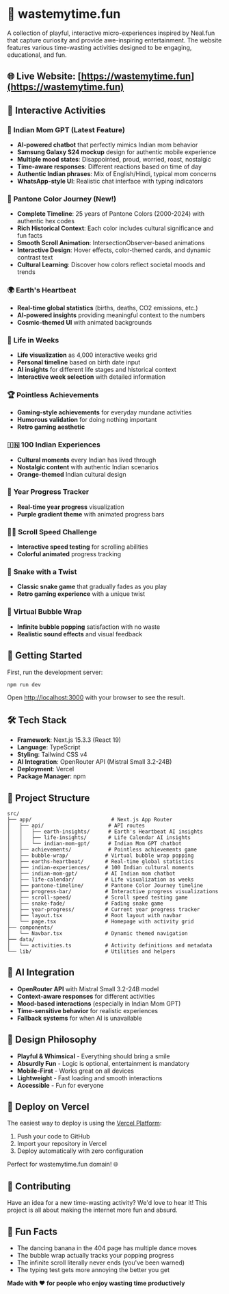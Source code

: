 # 🎪 wastemytime.fun

A collection of playful, interactive micro-experiences inspired by Neal.fun that capture curiosity and provide awe-inspiring entertainment. The website features various time-wasting activities designed to be engaging, educational, and fun.

## 🌐 Live Website: [https://wastemytime.fun](https://wastemytime.fun)

## 🎯 Interactive Activities

### 🤖 **Indian Mom GPT** (Latest Feature)
- **AI-powered chatbot** that perfectly mimics Indian mom behavior
- **Samsung Galaxy S24 mockup** design for authentic mobile experience
- **Multiple mood states**: Disappointed, proud, worried, roast, nostalgic
- **Time-aware responses**: Different reactions based on time of day
- **Authentic Indian phrases**: Mix of English/Hindi, typical mom concerns
- **WhatsApp-style UI**: Realistic chat interface with typing indicators

### 🎨 **Pantone Color Journey** (New!)
- **Complete Timeline**: 25 years of Pantone Colors (2000-2024) with authentic hex codes
- **Rich Historical Context**: Each color includes cultural significance and fun facts
- **Smooth Scroll Animation**: IntersectionObserver-based animations
- **Interactive Design**: Hover effects, color-themed cards, and dynamic contrast text
- **Cultural Learning**: Discover how colors reflect societal moods and trends

### 🌍 **Earth's Heartbeat**
- **Real-time global statistics** (births, deaths, CO2 emissions, etc.)
- **AI-powered insights** providing meaningful context to the numbers
- **Cosmic-themed UI** with animated backgrounds

### 📅 **Life in Weeks**
- **Life visualization** as 4,000 interactive weeks grid
- **Personal timeline** based on birth date input
- **AI insights** for different life stages and historical context
- **Interactive week selection** with detailed information

### 🏆 **Pointless Achievements**
- **Gaming-style achievements** for everyday mundane activities
- **Humorous validation** for doing nothing important
- **Retro gaming aesthetic**

### 🇮🇳 **100 Indian Experiences**
- **Cultural moments** every Indian has lived through
- **Nostalgic content** with authentic Indian scenarios
- **Orange-themed** Indian cultural design

### 📅 **Year Progress Tracker**
- **Real-time year progress** visualization
- **Purple gradient theme** with animated progress bars

### 🏃‍♂️ **Scroll Speed Challenge**
- **Interactive speed testing** for scrolling abilities
- **Colorful animated** progress tracking

### 🐍 **Snake with a Twist**
- **Classic snake game** that gradually fades as you play
- **Retro gaming experience** with a unique twist

### 🫧 **Virtual Bubble Wrap**
- **Infinite bubble popping** satisfaction with no waste
- **Realistic sound effects** and visual feedback

## 🚀 Getting Started

First, run the development server:

```bash
npm run dev
```

Open [http://localhost:3000](http://localhost:3000) with your browser to see the result.

## 🛠️ Tech Stack

- **Framework**: Next.js 15.3.3 (React 19)
- **Language**: TypeScript
- **Styling**: Tailwind CSS v4
- **AI Integration**: OpenRouter API (Mistral Small 3.2-24B)
- **Deployment**: Vercel
- **Package Manager**: npm

## 📁 Project Structure

```
src/
├── app/                          # Next.js App Router
│   ├── api/                     # API routes
│   │   ├── earth-insights/      # Earth's Heartbeat AI insights
│   │   ├── life-insights/       # Life Calendar AI insights
│   │   └── indian-mom-gpt/      # Indian Mom GPT chatbot
│   ├── achievements/            # Pointless achievements game
│   ├── bubble-wrap/            # Virtual bubble wrap popping
│   ├── earths-heartbeat/       # Real-time global statistics
│   ├── indian-experiences/     # 100 Indian cultural moments
│   ├── indian-mom-gpt/         # AI Indian mom chatbot
│   ├── life-calendar/          # Life visualization as weeks
│   ├── pantone-timeline/       # Pantone Color Journey timeline
│   ├── progress-bar/           # Interactive progress visualizations
│   ├── scroll-speed/           # Scroll speed testing game
│   ├── snake-fade/             # Fading snake game
│   ├── year-progress/          # Current year progress tracker
│   ├── layout.tsx              # Root layout with navbar
│   └── page.tsx                # Homepage with activity grid
├── components/
│   └── Navbar.tsx              # Dynamic themed navigation
├── data/
│   └── activities.ts           # Activity definitions and metadata
└── lib/                        # Utilities and helpers
```

## 🤖 AI Integration

- **OpenRouter API** with Mistral Small 3.2-24B model
- **Context-aware responses** for different activities
- **Mood-based interactions** (especially in Indian Mom GPT)
- **Time-sensitive behavior** for realistic experiences
- **Fallback systems** for when AI is unavailable

## 🎨 Design Philosophy

- **Playful & Whimsical** - Everything should bring a smile
- **Absurdly Fun** - Logic is optional, entertainment is mandatory
- **Mobile-First** - Works great on all devices
- **Lightweight** - Fast loading and smooth interactions
- **Accessible** - Fun for everyone

## 🚀 Deploy on Vercel

The easiest way to deploy is using the [Vercel Platform](https://vercel.com/new):

1. Push your code to GitHub
2. Import your repository in Vercel
3. Deploy automatically with zero configuration

Perfect for wastemytime.fun domain! 🌐

## 🎪 Contributing

Have an idea for a new time-wasting activity? We'd love to hear it! This project is all about making the internet more fun and absurd.

## 🍌 Fun Facts

- The dancing banana in the 404 page has multiple dance moves
- The bubble wrap actually tracks your popping progress
- The infinite scroll literally never ends (you've been warned)
- The typing test gets more annoying the better you get

**Made with ❤️ for people who enjoy wasting time productively**
